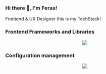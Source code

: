 ### Hi there 👋, I'm Feras!
Frontend & UX Designer this is my TechStack!

### Frontend Frameworks and Libraries
<p align="center">
  <a href="https://skillicons.dev">
    <img src="https://skillicons.dev/icons?i=react,vue,angular,redux,sass,ts,js,webpack,vite,tailwind,rollupjs,materialui,jest,html,css,figma,bootstrap" />
  </a>
</p>

### Configuration management
<p align="center">
  <a href="https://skillicons.dev">
    <img src="https://skillicons.dev/icons?i=git,github,gitlab,sentry,vscode,idea,docker" />
  </a>
</p>

<!--
**Eng-FerasAhmad/eng-ferasahmad** is a ✨ _special_ ✨ repository because its `README.md` (this file) appears on your GitHub profile.

Here are some ideas to get you started:

- 🔭 I’m currently working on ...
- 🌱 I’m currently learning ...
- 👯 I’m looking to collaborate on ...
- 🤔 I’m looking for help with ...
- 💬 Ask me about ...
- 📫 How to reach me: ...
- 😄 Pronouns: ...
- ⚡ Fun fact: ...
-->
